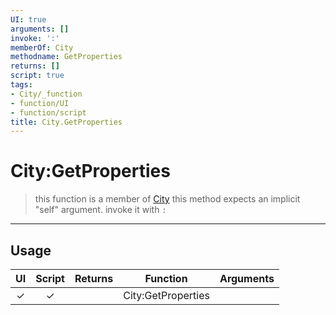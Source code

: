 ```yaml
---
UI: true
arguments: []
invoke: ':'
memberOf: City
methodname: GetProperties
returns: []
script: true
tags:
- City/_function
- function/UI
- function/script
title: City.GetProperties
---
```

# City:GetProperties
> this function is a member of [City](civ-6/lua/City.md)
> this method expects an implicit "self" argument. invoke it with `:`
-----
## Usage
|  UI | Script | Returns | Function | Arguments |
|:---:|:------:|-------:|:--------:|:---------|
|✓|✓||City:GetProperties||
